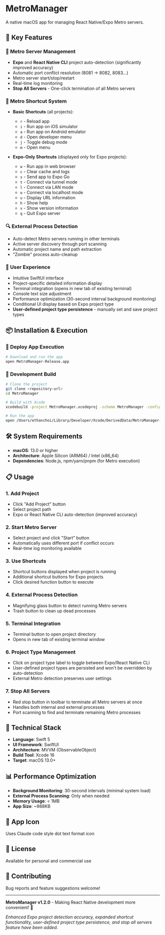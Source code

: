 # MetroManager

A native macOS app for managing React Native/Expo Metro servers.

## 🚀 Key Features

### 📱 **Metro Server Management**
- **Expo** and **React Native CLI** project auto-detection (significantly improved accuracy)
- Automatic port conflict resolution (8081 → 8082, 8083...)
- Metro server start/stop/restart
- Real-time log monitoring
- **Stop All Servers** - One-click termination of all Metro servers

### 🎯 **Metro Shortcut System**
- **Basic Shortcuts** (all projects):
  - `r` - Reload app
  - `i` - Run app on iOS simulator
  - `a` - Run app on Android emulator
  - `d` - Open developer menu
  - `j` - Toggle debug mode
  - `m` - Open menu

- **Expo-Only Shortcuts** (displayed only for Expo projects):
  - `w` - Run app in web browser
  - `c` - Clear cache and logs
  - `s` - Send app to Expo Go
  - `t` - Connect via tunnel mode
  - `l` - Connect via LAN mode
  - `o` - Connect via localhost mode
  - `u` - Display URL information
  - `h` - Show help
  - `v` - Show version information
  - `q` - Quit Expo server

### 🔍 **External Process Detection**
- Auto-detect Metro servers running in other terminals
- Active server discovery through port scanning
- Automatic project name and path extraction
- "Zombie" process auto-cleanup

### 🎨 **User Experience**
- Intuitive SwiftUI interface
- Project-specific detailed information display
- Terminal integration (opens in new tab of existing terminal)
- Console text size adjustment
- Performance optimization (30-second interval background monitoring)
- Conditional UI display based on Expo project type
- **User-defined project type persistence** - manually set and save project types

## 📦 Installation & Execution

### 🎯 **Deploy App Execution**
```bash
# Download and run the app
open MetroManager-Release.app
```

### 🔧 **Development Build**
```bash
# Clone the project
git clone <repository-url>
cd MetroManager

# Build with Xcode
xcodebuild -project MetroManager.xcodeproj -scheme MetroManager -configuration Debug build

# Run the app
open /Users/ethanchoi/Library/Developer/Xcode/DerivedData/MetroManager-*/Build/Products/Debug/MetroManager.app
```

## 🛠️ System Requirements

- **macOS**: 13.0 or higher
- **Architecture**: Apple Silicon (ARM64) / Intel (x86_64)
- **Dependencies**: Node.js, npm/yarn/pnpm (for Metro execution)

## 📋 Usage

### 1. **Add Project**
- Click "Add Project" button
- Select project path
- Expo or React Native CLI auto-detection (improved accuracy)

### 2. **Start Metro Server**
- Select project and click "Start" button
- Automatically uses different port if conflict occurs
- Real-time log monitoring available

### 3. **Use Shortcuts**
- Shortcut buttons displayed when project is running
- Additional shortcut buttons for Expo projects
- Click desired function button to execute

### 4. **External Process Detection**
- Magnifying glass button to detect running Metro servers
- Trash button to clean up dead processes

### 5. **Terminal Integration**
- Terminal button to open project directory
- Opens in new tab of existing terminal window

### 6. **Project Type Management**
- Click on project type label to toggle between Expo/React Native CLI
- User-defined project types are persisted and won't be overridden by auto-detection
- External Metro detection preserves user settings

### 7. **Stop All Servers**
- Red stop button in toolbar to terminate all Metro servers at once
- Handles both internal and external processes
- Port scanning to find and terminate remaining Metro processes

## 🔧 Technical Stack

- **Language**: Swift 5
- **UI Framework**: SwiftUI
- **Architecture**: MVVM (ObservableObject)
- **Build Tool**: Xcode 16
- **Target**: macOS 13.0+

## 📊 Performance Optimization

- **Background Monitoring**: 30-second intervals (minimal system load)
- **External Process Scanning**: Only when needed
- **Memory Usage**: < 1MB
- **App Size**: ~988KB

## 🎨 App Icon

Uses Claude code style dot text format icon

## 📝 License

Available for personal and commercial use

## 🤝 Contributing

Bug reports and feature suggestions welcome!

---

**MetroManager v1.2.0** - Making React Native development more convenient! 🚀

*Enhanced Expo project detection accuracy, expanded shortcut functionality, user-defined project type persistence, and stop all servers feature have been added.*
